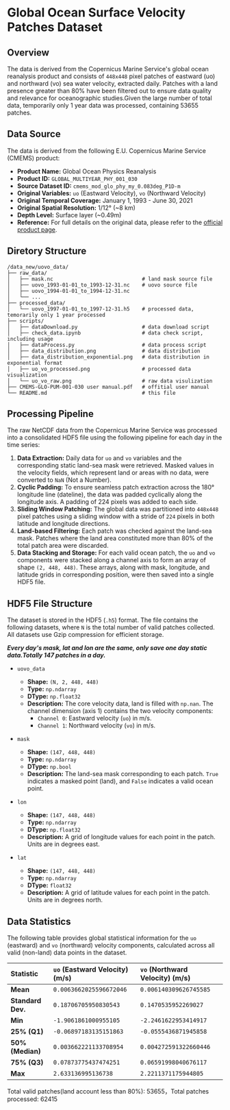 # Global Ocean Surface Velocity Patches Dataset

## Overview

The data is derived from the Copernicus Marine Service's global ocean reanalysis product and consists of `448x448` pixel patches of eastward (uo) and northward (vo) sea water velocity, extracted daily. Patches with a land presence greater than 80% have been filtered out to ensure data quality and relevance for oceanographic studies.Given the large number of total data, temporarily only 1 year data was processed, containing 53655 patches.

## Data Source

The data is derived from the following E.U. Copernicus Marine Service (CMEMS) product:

*   **Product Name:** Global Ocean Physics Reanalysis
*   **Product ID:** `GLOBAL_MULTIYEAR_PHY_001_030`
*   **Source Dataset ID:** `cmems_mod_glo_phy_my_0.083deg_P1D-m`
*   **Original Variables:** `uo` (Eastward Velocity), `vo` (Northward Velocity)
*   **Original Temporal Coverage:** January 1, 1993 - June 30, 2021
*   **Original Spatial Resolution:** 1/12° (~8 km)
*   **Depth Level:** Surface layer (~0.49m)
*   **Reference:** For full details on the original data, please refer to the [official product page](https://data.marine.copernicus.eu/product/GLOBAL_MULTIYEAR_PHY_001_030/description).

## Diretory Structure
```text
/data_new/uovo_data/
├── raw_data/
│   ├── mask.nc                             # land mask source file
│   ├── uovo_1993-01-01_to_1993-12-31.nc    # uovo source file
│   ├── uovo_1994-01-01_to_1994-12-31.nc
│   └── ...
├── processed_data/
│   └── uovo_1997-01-01_to_1997-12-31.h5    # processed data, temorarily only 1 year processed
├── scripts/
│   ├── dataDownload.py                     # data download script                    
│   ├── check_data.ipynb                    # data check script, including usage
│   ├── dataProcess.py                      # data process script
│   ├── data_distribution.png               # data distribution
│   ├── data_distribution_exponential.png   # data distribution in exponential format
│   ├── uo_vo_processed.png                 # processed data visualization
│   └── uo_vo_raw.png                       # raw data visulization
├── CMEMS-GLO-PUM-001-030 user manual.pdf   # offitial user manual
└── README.md                               # this file
```

## Processing Pipeline

The raw NetCDF data from the Copernicus Marine Service was processed into a consolidated HDF5 file using the following pipeline for each day in the time series:

1.  **Data Extraction:** Daily data for `uo` and `vo` variables and the corresponding static land-sea mask were retrieved. Masked values in the velocity fields, which represent land or areas with no data, were converted to `NaN` (Not a Number).
2.  **Cyclic Padding:** To ensure seamless patch extraction across the 180° longitude line (dateline), the data was padded cyclically along the longitude axis. A padding of 224 pixels was added to each side.
3.  **Sliding Window Patching:** The global data was partitioned into `448x448` pixel patches using a sliding window with a stride of `224` pixels in both latitude and longitude directions.
4.  **Land-based Filtering:** Each patch was checked against the land-sea mask. Patches where the land area constituted more than 80% of the total patch area were discarded.
5.  **Data Stacking and Storage:** For each valid ocean patch, the `uo` and `vo` components were stacked along a channel axis to form an array of shape `(2, 448, 448)`. These arrays, along with mask, longitude, and latitude grids in corresponding position, were then saved into a single HDF5 file.

## HDF5 File Structure

The dataset is stored in the HDF5 (`.h5`) format. The file contains the following datasets, where `N` is the total number of valid patches collected. All datasets use Gzip compression for efficient storage.

***Every day's mask, lat and lon are the same, only save one day static data.Totally 147 patches in a day.***

*   `uovo_data`
    *   **Shape:** `(N, 2, 448, 448)`
    *   **Type:** `np.ndarray`
    *   **DType:** `np.float32`
    *   **Description:** The core velocity data, land is filled with `np.nan`. The channel dimension (axis 1) contains the two velocity components:
        *   `Channel 0`: Eastward velocity (`uo`) in m/s.
        *   `Channel 1`: Northward velocity (`vo`) in m/s.

*   `mask`
    *   **Shape:** `(147, 448, 448)`
    *   **Type:** `np.ndarray`
    *   **DType:** `np.bool`
    *   **Description:** The land-sea mask corresponding to each patch. `True` indicates a masked point (land), and `False` indicates a valid ocean point.

*   `lon`
    *   **Shape:** `(147, 448, 448)`
    *   **Type:** `np.ndarray`
    *   **DType:** `np.float32`
    *   **Description:** A grid of longitude values for each point in the patch. Units are in degrees east.

*   `lat`
    *   **Shape:** `(147, 448, 448)`
    *   **Type:** `np.ndarray`
    *   **DType:** `float32`
    *   **Description:** A grid of latitude values for each point in the patch. Units are in degrees north.

## Data Statistics

The following table provides global statistical information for the `uo` (eastward) and `vo` (northward) velocity components, calculated across all valid (non-land) data points in the dataset.

| Statistic          | `uo` (Eastward Velocity) (m/s) | `vo` (Northward Velocity) (m/s) |
| :----------------- | :----------------------------- | :------------------------------ |
| **Mean**           | `0.0063662025596672046`        | `0.006140309626745585`          |
| **Standard Dev.**  | `0.18706705950830543`          | `0.1470535952269027`            |
| **Min**            | `-1.9061861000955105`          | `-2.2461622953414917`           |
| **25% (Q1)**       | `-0.06897183135151863`         | `-0.0555436871945858`           |
| **50% (Median)**   | `0.003662221133708954`         | `0.004272591322660446`          |
| **75% (Q3)**       | `0.07873775437474251`          | `0.06591998040676117`           |
| **Max**            | `2.633136995136738`            | `2.2211371175944805`            |

Total valid patches(land account less than 80%): 53655，Total patches processed: 62415


